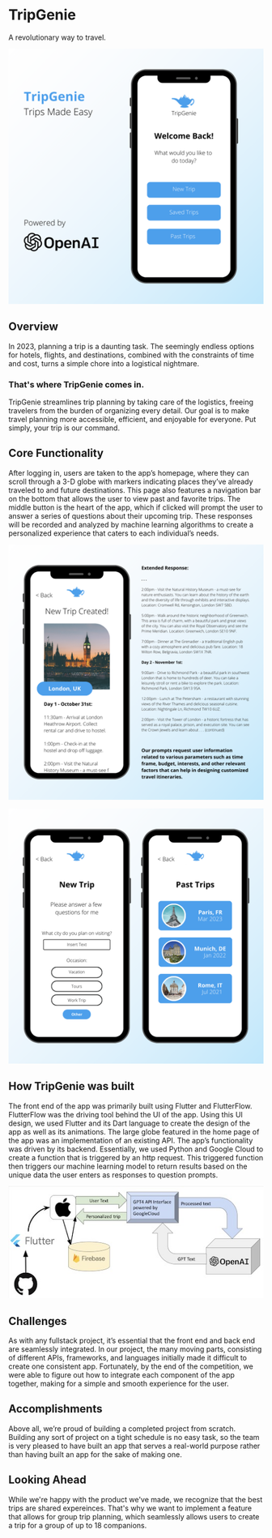 # TripGenie

A revolutionary way to travel.

![](images/homepage.png)

## Overview

In 2023, planning a trip is a daunting task. The seemingly endless options for hotels, flights, and destinations, combined with the constraints of time and cost, turns a simple chore into a logistical nightmare. 

### That's where TripGenie comes in. 

TripGenie streamlines trip planning by taking care of the logistics, freeing travelers from the burden of organizing every detail. Our goal is to make travel planning more accessible, efficient, and enjoyable for everyone. Put simply, your trip is our command.

## Core Functionality

After logging in, users are taken to the app’s homepage, where they can scroll through a 3-D globe with markers indicating places they’ve already traveled to and future destinations. This page also features a navigation bar on the bottom that allows the user to view past and favorite trips. The middle button is the heart of the app, which if clicked will prompt the user to answer a series of questions about their upcoming trip. These responses will be recorded and analyzed by machine learning algorithms to create a personalized experience that caters to each individual’s needs.

![](images/itinerarypage.png)

![](images/trippages.png)


## How TripGenie was built

The front end of the app was primarily built using Flutter and FlutterFlow. FlutterFlow was the driving tool behind the UI of the app. Using this UI design, we used Flutter and its Dart language to create the design of the app as well as its animations. The large globe featured in the home page of the app was an implementation of an existing API. The app’s functionality was driven by its backend. Essentially, we used Python and Google Cloud to create a function that is triggered by an http request. This triggered function then triggers our machine learning model to return results based on the unique data the user enters as responses to question prompts.  

![](images/tripgenieflow.jpg)

## Challenges

As with any fullstack project, it’s essential that the front end and back end are seamlessly integrated. In our project, the many moving parts, consisting of different APIs, frameworks, and languages initially made it difficult to create one consistent app. Fortunately, by the end of the competition, we were able to figure out how to integrate each component of the app together, making for a simple and smooth experience for the user.

## Accomplishments 

Above all, we’re proud of building a completed project from scratch. Building any sort of project on a tight schedule is no easy task, so the team is very pleased to have built an app that serves a real-world purpose rather than having built an app for the sake of making one. 

## Looking Ahead

While we're happy with the product we've made, we recognize that the best trips are shared expereinces. That's why we want to implement a feature that allows for group trip planning, which seamlessly allows users to create a trip for a group of up to 18 companions.
